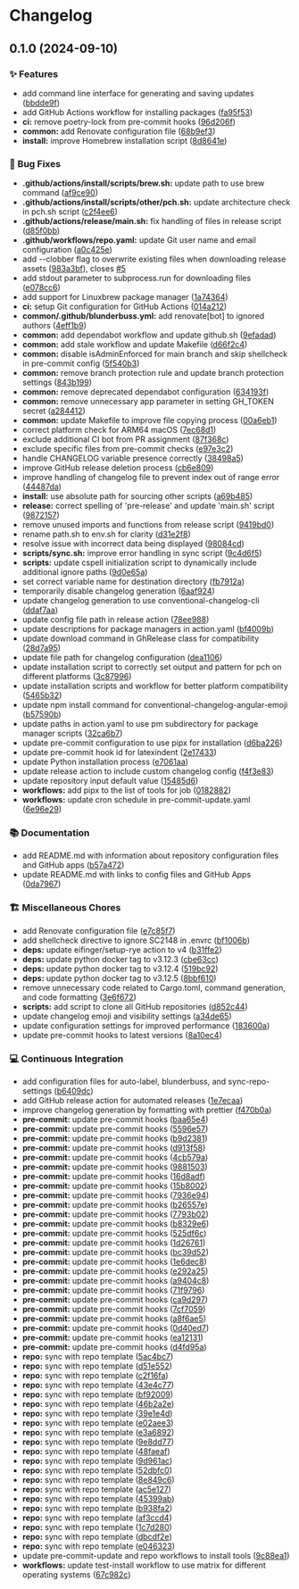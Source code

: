 # Changelog

## 0.1.0 (2024-09-10)

### ✨ Features

- add command line interface for generating and saving updates ([bbdde9f](https://github.com/liblaf/repo/commit/bbdde9f349e0dcd21066e3b25dd458b71144fdbe))
- add GitHub Actions workflow for installing packages ([fa95f53](https://github.com/liblaf/repo/commit/fa95f53e6b090913f5da7d89bfac4094f79d1614))
- **ci:** remove poetry-lock from pre-commit hooks ([96d206f](https://github.com/liblaf/repo/commit/96d206fc5315856600fe6d202ce39fd976576a9e))
- **common:** add Renovate configuration file ([68b9ef3](https://github.com/liblaf/repo/commit/68b9ef36db3ab8a986932ccbae0452e6d8cd6647))
- **install:** improve Homebrew installation script ([8d8641e](https://github.com/liblaf/repo/commit/8d8641e2c6ba5a5e1a3f2edd9660f596d27cb8e5))

### 🐛 Bug Fixes

- **.github/actions/install/scripts/brew.sh:** update path to use brew command ([af9ce90](https://github.com/liblaf/repo/commit/af9ce90dfebe0d81d99f17f3ede8509550b4e31b))
- **.github/actions/install/scripts/other/pch.sh:** update architecture check in pch.sh script ([c2f4ee6](https://github.com/liblaf/repo/commit/c2f4ee6b953911ac0e8d78f1ee2201615d058a46))
- **.github/actions/release/main.sh:** fix handling of files in release script ([d85f0bb](https://github.com/liblaf/repo/commit/d85f0bb9b51ac1ecc2cd9554f4b8b0b4aa7fc7ba))
- **.github/workflows/repo.yaml:** update Git user name and email configuration ([a0c425e](https://github.com/liblaf/repo/commit/a0c425e8e0548ee729dfde36820d16b2bc0f2a85))
- add --clobber flag to overwrite existing files when downloading release assets ([983a3bf](https://github.com/liblaf/repo/commit/983a3bf3fc5f25a6876ec1bf9bfbbea484f339ff)), closes [#5](https://github.com/liblaf/repo/issues/5)
- add stdout parameter to subprocess.run for downloading files ([e078cc6](https://github.com/liblaf/repo/commit/e078cc636d262e250893c0b58238b3e75ddaf461))
- add support for Linuxbrew package manager ([1a74364](https://github.com/liblaf/repo/commit/1a7436491d567d615ef928453dd2baa042c3811a))
- **ci:** setup Git configuration for GitHub Actions ([014a212](https://github.com/liblaf/repo/commit/014a2121c2af61047dacb7593ef392ae7654603b))
- **common/.github/blunderbuss.yml:** add renovate[bot] to ignored authors ([4eff1b9](https://github.com/liblaf/repo/commit/4eff1b940a8dcfcdd6571eeb21ec19fcb23ea5a4))
- **common:** add dependabot workflow and update github.sh ([9efadad](https://github.com/liblaf/repo/commit/9efadadf6f84ec10c0fcd15aaf48c5471b29fe0b))
- **common:** add stale workflow and update Makefile ([d66f2c4](https://github.com/liblaf/repo/commit/d66f2c4fbfb897e2211eccbc6806999c0c468fd8))
- **common:** disable isAdminEnforced for main branch and skip shellcheck in pre-commit config ([5f540b3](https://github.com/liblaf/repo/commit/5f540b3aaf38d8d7556f85e17b8e2ced6aa5fcc9))
- **common:** remove branch protection rule and update branch protection settings ([843b199](https://github.com/liblaf/repo/commit/843b1996cb253fde1a79f0eb6b25853d3e08bafd))
- **common:** remove deprecated dependabot configuration ([634193f](https://github.com/liblaf/repo/commit/634193f1b72bc4d9c20e995e255cd1e45c1f7a9c))
- **common:** remove unnecessary app parameter in setting GH_TOKEN secret ([a284412](https://github.com/liblaf/repo/commit/a284412f8712457fd220477b43ad5947a297f541))
- **common:** update Makefile to improve file copying process ([00a6eb1](https://github.com/liblaf/repo/commit/00a6eb131b674cf249cc6216b95289f41b3a51c7))
- correct platform check for ARM64 macOS ([7ec68d1](https://github.com/liblaf/repo/commit/7ec68d1b730271fba352d3c5658ed53658ec457e))
- exclude additional CI bot from PR assignment ([87f368c](https://github.com/liblaf/repo/commit/87f368ced7debeeb3379640d668aac7627e5fc66))
- exclude specific files from pre-commit checks ([e97e3c2](https://github.com/liblaf/repo/commit/e97e3c28342deac450a46abb5993c90291469fbb))
- handle CHANGELOG variable presence correctly ([38498a5](https://github.com/liblaf/repo/commit/38498a528cafeeb1036a57686422252d206ca316))
- improve GitHub release deletion process ([cb6e809](https://github.com/liblaf/repo/commit/cb6e8095df71852f8eeb9e002e87a56cb562bd6e))
- improve handling of changelog file to prevent index out of range error ([44487da](https://github.com/liblaf/repo/commit/44487daf65316779c5c8bda5dd13d1d46cb5657b))
- **install:** use absolute path for sourcing other scripts ([a69b485](https://github.com/liblaf/repo/commit/a69b48544677910b8af05d61d2b00fc950a01164))
- **release:** correct spelling of 'pre-release' and update 'main.sh' script ([9872157](https://github.com/liblaf/repo/commit/98721577050a8dd8617f5a785e564f3bd3992370))
- remove unused imports and functions from release script ([9419bd0](https://github.com/liblaf/repo/commit/9419bd075dcfc21dbcfe0b3f352c5663f20cd5e9))
- rename path.sh to env.sh for clarity ([d31e2f8](https://github.com/liblaf/repo/commit/d31e2f810dcfc6eef2c65ec16ca65e4816046288))
- resolve issue with incorrect data being displayed ([98084cd](https://github.com/liblaf/repo/commit/98084cde6280a72fe446229223a43e71631a0f3b))
- **scripts/sync.sh:** improve error handling in sync script ([9c4d6f5](https://github.com/liblaf/repo/commit/9c4d6f5c7afe012132f87e2f142a9ebd9b1d4e74))
- **scripts:** update cspell initialization script to dynamically include additional ignore paths ([9d0e65a](https://github.com/liblaf/repo/commit/9d0e65a7145c28d313dae52e3ef30083e12f3cc0))
- set correct variable name for destination directory ([fb7912a](https://github.com/liblaf/repo/commit/fb7912a3212997f0dad3a60979fd1335839a1992))
- temporarily disable changelog generation ([6aaf924](https://github.com/liblaf/repo/commit/6aaf92417a80cbef4d7398f4dd6f8e4d1187de3d))
- update changelog generation to use conventional-changelog-cli ([ddaf7aa](https://github.com/liblaf/repo/commit/ddaf7aa1f32b104e53c522dc5b7df8db06ffa977))
- update config file path in release action ([78ee988](https://github.com/liblaf/repo/commit/78ee9882de9b261e8b5fb7e9871a09fb1888fc57))
- update descriptions for package managers in action.yaml ([bf4009b](https://github.com/liblaf/repo/commit/bf4009b3deef103572dd49b507c4c9d0e09c676f))
- update download command in GhRelease class for compatibility ([28d7a95](https://github.com/liblaf/repo/commit/28d7a958c666601d70cced4c6e3e3486b9ec8aef))
- update file path for changelog configuration ([dea1106](https://github.com/liblaf/repo/commit/dea110643cf0680d4a7b764f7d7052c8af08cff8))
- update installation script to correctly set output and pattern for pch on different platforms ([3c87996](https://github.com/liblaf/repo/commit/3c87996346f7b226022474f60d2918f90c41c567))
- update installation scripts and workflow for better platform compatibility ([5465b32](https://github.com/liblaf/repo/commit/5465b32977465070d38868953ac13539a00283f9))
- update npm install command for conventional-changelog-angular-emoji ([b57590b](https://github.com/liblaf/repo/commit/b57590b7c01a36a2d361ba0d2b9bcf98a9f4667c))
- update paths in action.yaml to use pm subdirectory for package manager scripts ([32ca6b7](https://github.com/liblaf/repo/commit/32ca6b76dcf4ac7ec9e99aac7a1ee87edf9956bf))
- update pre-commit configuration to use pipx for installation ([d6ba226](https://github.com/liblaf/repo/commit/d6ba226edd137e9771a5fa6643a0351fc1bf7884))
- update pre-commit hook id for latexindent ([2e17433](https://github.com/liblaf/repo/commit/2e174338333761cfeaca92642ea9185d3cfa7a8a))
- update Python installation process ([e7061aa](https://github.com/liblaf/repo/commit/e7061aa6db0fea34ddb4cd479dc5de5e61f0e38e))
- update release action to include custom changelog config ([f4f3e83](https://github.com/liblaf/repo/commit/f4f3e83c6d27ac8ccc7399348718b48d858c70ae))
- update repository input default value ([15485d6](https://github.com/liblaf/repo/commit/15485d60cb7aa552bf948ed4715078b33fcde072))
- **workflows:** add pipx to the list of tools for job ([0182882](https://github.com/liblaf/repo/commit/0182882b5807b9b3f515627a176414f92d87642c))
- **workflows:** update cron schedule in pre-commit-update.yaml ([6e96e29](https://github.com/liblaf/repo/commit/6e96e29e0a22dc80df95e43d3094943dc6c33577))

### 📚 Documentation

- add README.md with information about repository configuration files and GitHub apps ([b57a472](https://github.com/liblaf/repo/commit/b57a472a2a436d5dfa55474cfddd62ad30e29fdb))
- update README.md with links to config files and GitHub Apps ([0da7967](https://github.com/liblaf/repo/commit/0da7967d16e158171f5be100c7a6fb91ac7ab65f))

### 🏗 Miscellaneous Chores

- add Renovate configuration file ([e7c85f7](https://github.com/liblaf/repo/commit/e7c85f7a1a5b94522a2fee255e15b1fd3fea446e))
- add shellcheck directive to ignore SC2148 in .envrc ([bf1006b](https://github.com/liblaf/repo/commit/bf1006b7d4d9ca8907a3935f4c8b82d1f7eaf0c2))
- **deps:** update eifinger/setup-rye action to v4 ([b31ffe2](https://github.com/liblaf/repo/commit/b31ffe22c8331d072b5c21424e21f08743b0f7c9))
- **deps:** update python docker tag to v3.12.3 ([cbe63cc](https://github.com/liblaf/repo/commit/cbe63cc4cfcf69cab3c2c1d02b91520bfae7a38e))
- **deps:** update python docker tag to v3.12.4 ([519bc92](https://github.com/liblaf/repo/commit/519bc92a4ec53fa479f20959125c6958500648a0))
- **deps:** update python docker tag to v3.12.5 ([8bbf610](https://github.com/liblaf/repo/commit/8bbf610efe543c5028ef19d2137b66e9699fb590))
- remove unnecessary code related to Cargo.toml, command generation, and code formatting ([3e6f672](https://github.com/liblaf/repo/commit/3e6f672ef3d67cb3437371de68847801aa4f82e5))
- **scripts:** add script to clone all GitHub repositories ([d852c44](https://github.com/liblaf/repo/commit/d852c4492cb8391f93bd70f73fb698503e964714))
- update changelog emoji and visibility settings ([a34de65](https://github.com/liblaf/repo/commit/a34de65a97107da994b5c0b69cc7584b70eab093))
- update configuration settings for improved performance ([183600a](https://github.com/liblaf/repo/commit/183600ab6c8307d15b8de99e42b8ea29ace65d69))
- update pre-commit hooks to latest versions ([8a10ec4](https://github.com/liblaf/repo/commit/8a10ec4868c2f0dd305877f23b09f6bcd3106113))

### 💻 Continuous Integration

- add configuration files for auto-label, blunderbuss, and sync-repo-settings ([b6409dc](https://github.com/liblaf/repo/commit/b6409dc8c55de8a88850ee963f55ac1b8b15d993))
- add GitHub release action for automated releases ([1e7ecaa](https://github.com/liblaf/repo/commit/1e7ecaac2730adabec510be1caaab0a5ad546643))
- improve changelog generation by formatting with prettier ([f470b0a](https://github.com/liblaf/repo/commit/f470b0a05b38449bc24f37a72d43a659cde54afb))
- **pre-commit:** update pre-commit hooks ([baa65e4](https://github.com/liblaf/repo/commit/baa65e4b0e22560b3f9efc34d67551b45c55b315))
- **pre-commit:** update pre-commit hooks ([5596e57](https://github.com/liblaf/repo/commit/5596e570867b22f7c8c0afa86a7f6320f0ea2a5a))
- **pre-commit:** update pre-commit hooks ([b9d2381](https://github.com/liblaf/repo/commit/b9d238158f5013ed6753efe1051ac7cf341ecf49))
- **pre-commit:** update pre-commit hooks ([d913f58](https://github.com/liblaf/repo/commit/d913f58114fdd6dac6ee2ce21a5d07d9049a2533))
- **pre-commit:** update pre-commit hooks ([4cb579a](https://github.com/liblaf/repo/commit/4cb579a7583e333f5de43bfc36b038d566eeac6c))
- **pre-commit:** update pre-commit hooks ([9881503](https://github.com/liblaf/repo/commit/988150341dbc2dca46bafbd607e82ad0756860db))
- **pre-commit:** update pre-commit hooks ([16d8adf](https://github.com/liblaf/repo/commit/16d8adf4a2a89cf92f2a14f9efc77fba0bca5923))
- **pre-commit:** update pre-commit hooks ([15b8002](https://github.com/liblaf/repo/commit/15b80025a5ed03ad78961674c85d243c902888a8))
- **pre-commit:** update pre-commit hooks ([7936e94](https://github.com/liblaf/repo/commit/7936e9456092932b0d3c5fbb394bee3babfa4f25))
- **pre-commit:** update pre-commit hooks ([b26557e](https://github.com/liblaf/repo/commit/b26557e84a4984fd54d59405e4341eb924e6cc84))
- **pre-commit:** update pre-commit hooks ([7793b02](https://github.com/liblaf/repo/commit/7793b025295a694500182cc8185786b356cc3c7f))
- **pre-commit:** update pre-commit hooks ([b8329e6](https://github.com/liblaf/repo/commit/b8329e6bbfc16312be48dd1950b9001d917b5706))
- **pre-commit:** update pre-commit hooks ([525df6c](https://github.com/liblaf/repo/commit/525df6c3f5fc6bb1111b426e871daa920e9674e9))
- **pre-commit:** update pre-commit hooks ([1d26761](https://github.com/liblaf/repo/commit/1d267616802397f7926dbf7622f4daeb5122c073))
- **pre-commit:** update pre-commit hooks ([bc39d52](https://github.com/liblaf/repo/commit/bc39d52e42befb85c11fff2df6f9cfb0d713256e))
- **pre-commit:** update pre-commit hooks ([1e6dec8](https://github.com/liblaf/repo/commit/1e6dec898c03bcf226fa6814a40d4b80b4597738))
- **pre-commit:** update pre-commit hooks ([e292a25](https://github.com/liblaf/repo/commit/e292a25a863ef6e9b9b072fb0928e4517c4c8493))
- **pre-commit:** update pre-commit hooks ([a9404c8](https://github.com/liblaf/repo/commit/a9404c876f9d011dde8da89c67796159badca958))
- **pre-commit:** update pre-commit hooks ([71f9796](https://github.com/liblaf/repo/commit/71f9796cb6d6fed357815aa3bb49f3a147948e0d))
- **pre-commit:** update pre-commit hooks ([ca9d297](https://github.com/liblaf/repo/commit/ca9d2971982e211829c553b090aacded1f073e93))
- **pre-commit:** update pre-commit hooks ([7cf7059](https://github.com/liblaf/repo/commit/7cf705940167d4bcbe99b07cd01cfa2d7de266b6))
- **pre-commit:** update pre-commit hooks ([a8f6ae5](https://github.com/liblaf/repo/commit/a8f6ae53651627ebfce762dc9a714800b2b4edc0))
- **pre-commit:** update pre-commit hooks ([0d40ed7](https://github.com/liblaf/repo/commit/0d40ed7bfd38803dd4748dc9fedddab38dc27033))
- **pre-commit:** update pre-commit hooks ([ea12131](https://github.com/liblaf/repo/commit/ea1213153c2349f675928b766be62ec4207683eb))
- **pre-commit:** update pre-commit hooks ([d4fd95a](https://github.com/liblaf/repo/commit/d4fd95afb448be9861b8603e2dbf011575d7eb89))
- **repo:** sync with repo template ([5ac4bc7](https://github.com/liblaf/repo/commit/5ac4bc738b4c09ccba4829a99c8c81d17f3a826d))
- **repo:** sync with repo template ([d51e552](https://github.com/liblaf/repo/commit/d51e5520f9f19300e3446634110fd27b57166cc9))
- **repo:** sync with repo template ([c2f16fa](https://github.com/liblaf/repo/commit/c2f16fa0322cf12e9a7bdd50cf0616921f8308ca))
- **repo:** sync with repo template ([43e4c77](https://github.com/liblaf/repo/commit/43e4c77855bef883f1881d8966ed5cdc095c9716))
- **repo:** sync with repo template ([bf92009](https://github.com/liblaf/repo/commit/bf92009c10057eb7c00cb79d702e2b719de42ac6))
- **repo:** sync with repo template ([46b2a2e](https://github.com/liblaf/repo/commit/46b2a2e9c425f255f1e00af7f16d977fc5e484b6))
- **repo:** sync with repo template ([39e1e4d](https://github.com/liblaf/repo/commit/39e1e4d26800b2f05398405e63da4d95134bd0f3))
- **repo:** sync with repo template ([e02aee3](https://github.com/liblaf/repo/commit/e02aee3d2b33a5bb0213fc1a82446ba481ab2222))
- **repo:** sync with repo template ([e3a6892](https://github.com/liblaf/repo/commit/e3a6892fb5e42d32a49b7d2b667fb5fe448d7855))
- **repo:** sync with repo template ([9e8dd77](https://github.com/liblaf/repo/commit/9e8dd771e95f6c257f87295961d2768dbbbd2643))
- **repo:** sync with repo template ([48faeaf](https://github.com/liblaf/repo/commit/48faeaf0e1b03d0eb8a25f6a2dd2255c459c7035))
- **repo:** sync with repo template ([9d961ac](https://github.com/liblaf/repo/commit/9d961acc906b1e1a923ab1e98df936a7d53c163e))
- **repo:** sync with repo template ([52dbfc0](https://github.com/liblaf/repo/commit/52dbfc01965622566a388bb82554322867bde795))
- **repo:** sync with repo template ([8e849c6](https://github.com/liblaf/repo/commit/8e849c610e57f166fb30e22184f02a2912c03628))
- **repo:** sync with repo template ([ac5e127](https://github.com/liblaf/repo/commit/ac5e1278197a9cab9a72e34ea619df6792c09ea9))
- **repo:** sync with repo template ([45399ab](https://github.com/liblaf/repo/commit/45399abd89bd14652adc257b2dffd30725b22963))
- **repo:** sync with repo template ([b938fa2](https://github.com/liblaf/repo/commit/b938fa268b9cfefc2ef59827187bc024e382b82d))
- **repo:** sync with repo template ([af3ccd4](https://github.com/liblaf/repo/commit/af3ccd4aca128db269b85acb4a9d03eead596656))
- **repo:** sync with repo template ([1c7d280](https://github.com/liblaf/repo/commit/1c7d28092ef552afd71813bbc6d867a306da7e91))
- **repo:** sync with repo template ([dbcdf2e](https://github.com/liblaf/repo/commit/dbcdf2e920b6453e768fc829d4bc18bd0a4007c6))
- **repo:** sync with repo template ([e046323](https://github.com/liblaf/repo/commit/e046323cc271c1d9394207de3d91ee58aaaec959))
- update pre-commit-update and repo workflows to install tools ([9c88ea1](https://github.com/liblaf/repo/commit/9c88ea1d0280a77351d820f4b3fe745f4f79e8bd))
- **workflows:** update test-install workflow to use matrix for different operating systems ([67c982c](https://github.com/liblaf/repo/commit/67c982ca2e93ede5f724d4cf0163372fe5dd63de))
